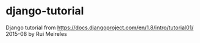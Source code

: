 # django-tutorial
Django tutorial from https://docs.djangoproject.com/en/1.8/intro/tutorial01/
2015-08
by Rui Meireles
